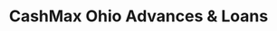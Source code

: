 ---
title: "CashMax Ohio Advances & Loans"
url: /marion/cashmax-ohio-advances-and-loans/
shop: pawnbroker
---